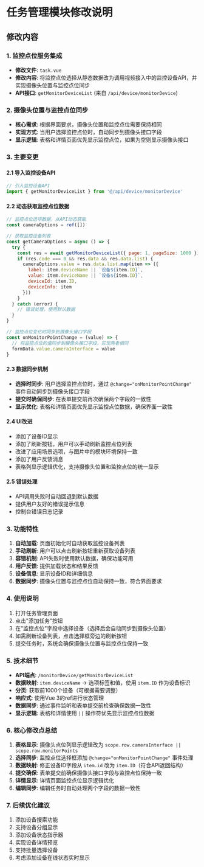 # 任务管理模块修改说明

## 修改内容

### 1. 监控点位服务集成
- **修改文件**: `task.vue`
- **修改内容**: 将监控点位选择从静态数据改为调用视频接入中的监控设备API，并实现摄像头位置与监控点位同步
- **API接口**: `getMonitorDeviceList` (来自 `/api/device/monitorDevice`)

### 2. 摄像头位置与监控点位同步
- **核心需求**: 根据界面要求，摄像头位置和监控点位需要保持相同
- **实现方式**: 当用户选择监控点位时，自动同步到摄像头接口字段
- **显示逻辑**: 表格和详情页面优先显示监控点位，如果为空则显示摄像头接口

### 3. 主要变更

#### 2.1 导入监控设备API
```javascript
// 引入监控设备API
import { getMonitorDeviceList } from '@/api/device/monitorDevice'
```

#### 2.2 动态获取监控点位数据
```javascript
// 监控点位选项数据，从API动态获取
const cameraOptions = ref([])

// 获取监控设备列表
const getCameraOptions = async () => {
  try {
    const res = await getMonitorDeviceList({ page: 1, pageSize: 1000 })
    if (res.code === 0 && res.data && res.data.list) {
      cameraOptions.value = res.data.list.map(item => ({
        label: item.deviceName || `设备${item.ID}`,
        value: item.deviceName || `设备${item.ID}`,
        deviceId: item.ID,
        deviceInfo: item
      }))
    }
  } catch (error) {
    // 错误处理，使用默认数据
  }
}

// 监控点位变化时同步到摄像头接口字段
const onMonitorPointChange = (value) => {
  // 将监控点位的值同步到摄像头接口字段，实现两者相同
  formData.value.cameraInterface = value
}
```

#### 2.3 数据同步机制
- **选择时同步**: 用户选择监控点位时，通过 `@change="onMonitorPointChange"` 事件自动同步到摄像头接口字段
- **提交时确保同步**: 在表单提交前再次确保两个字段的一致性
- **显示优化**: 表格和详情页面优先显示监控点位数据，确保界面一致性

#### 2.4 UI改进
- 添加了设备ID显示
- 添加了刷新按钮，用户可以手动刷新监控点位列表
- 改进了应用场景选项，与图片中的模块环境保持一致
- 添加了用户反馈消息
- 表格列显示逻辑优化，支持摄像头位置和监控点位的统一显示

#### 2.5 错误处理
- API调用失败时自动回退到默认数据
- 提供用户友好的错误提示信息
- 控制台错误日志记录

### 3. 功能特性
1. **自动加载**: 页面初始化时自动获取监控设备列表
2. **手动刷新**: 用户可以点击刷新按钮重新获取设备列表
3. **容错机制**: API失败时使用默认数据，确保功能可用
4. **用户反馈**: 提供加载状态和结果反馈
5. **设备信息**: 显示设备ID和详细信息
6. **数据同步**: 摄像头位置与监控点位自动保持一致，符合界面要求

### 4. 使用说明
1. 打开任务管理页面
2. 点击"添加任务"按钮
3. 在"监控点位"字段中选择设备（选择后会自动同步到摄像头位置）
4. 如需刷新设备列表，点击选择框旁边的刷新按钮
5. 提交任务时，系统会确保摄像头位置与监控点位保持一致

### 5. 技术细节
- **API端点**: `/monitorDevice/getMonitorDeviceList`
- **数据映射**: `item.deviceName` -> 选项标签和值，使用 `item.ID` 作为设备标识
- **分页**: 获取前1000个设备（可根据需要调整）
- **响应式**: 使用Vue 3的ref进行状态管理
- **数据同步**: 通过事件监听和表单提交前检查确保数据一致性
- **显示逻辑**: 表格和详情使用 `||` 操作符优先显示监控点位数据

### 6. 核心修改点总结
1. **表格显示**: 摄像头点位列显示逻辑改为 `scope.row.cameraInterface || scope.row.monitorPoints`
2. **选择同步**: 监控点位选择框添加 `@change="onMonitorPointChange"` 事件处理
3. **数据映射**: 修正设备ID字段从 `item.id` 改为 `item.ID`（符合API返回结构）
4. **提交确保**: 表单提交前确保摄像头接口字段与监控点位保持一致
5. **详情显示**: 详情页面监控点位显示逻辑优化
6. **编辑同步**: 编辑任务时自动处理两个字段的数据一致性

### 7. 后续优化建议
1. 添加设备搜索功能
2. 支持设备分组显示
3. 添加设备状态指示器
4. 实现设备详情预览
5. 支持批量选择设备
6. 考虑添加设备在线状态实时显示